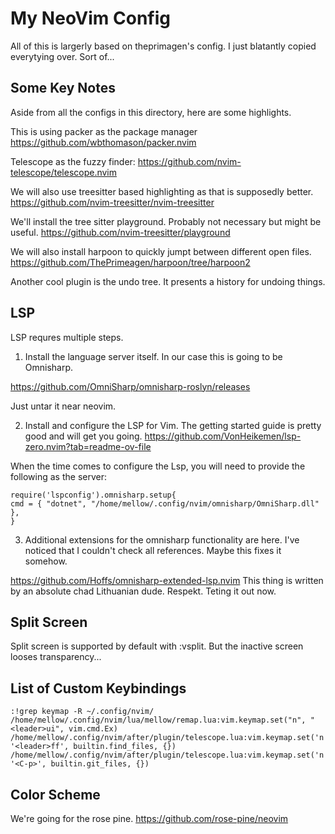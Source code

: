 # My NeoVim Config

All of this is largerly based on theprimagen's config.
I just blatantly copied everytying over. Sort of...

## Some Key Notes

Aside from all the configs in this directory, here are some highlights.

This is using packer as the package manager
https://github.com/wbthomason/packer.nvim

Telescope as the fuzzy finder:
https://github.com/nvim-telescope/telescope.nvim

We will also use treesitter based highlighting as that is supposedly better.
https://github.com/nvim-treesitter/nvim-treesitter

We'll install the tree sitter playground. Probably not necessary but might be useful.
https://github.com/nvim-treesitter/playground

We will also install harpoon to quickly jumpt between different open files.
https://github.com/ThePrimeagen/harpoon/tree/harpoon2

Another cool plugin is the undo tree. It presents a history for undoing things.

## LSP
LSP requres multiple steps.
1. Install the language server itself. In our case this is going to be Omnisharp.

https://github.com/OmniSharp/omnisharp-roslyn/releases

Just untar it near neovim.

2. Install and configure the LSP for Vim. The getting started guide is pretty good and will get you going.
https://github.com/VonHeikemen/lsp-zero.nvim?tab=readme-ov-file

When the time comes to configure the Lsp, you will need to provide the following as the server:

```
require('lspconfig').omnisharp.setup{
cmd = { "dotnet", "/home/mellow/.config/nvim/omnisharp/OmniSharp.dll" },
}
```

3. Additional extensions for the omnisharp functionality are here. I've noticed that I couldn't check all references. Maybe this fixes it somehow.

https://github.com/Hoffs/omnisharp-extended-lsp.nvim
This thing is written by an absolute chad Lithuanian dude. Respekt. Teting it out now.


## Split Screen
Split screen is supported by default with :vsplit.
But the inactive screen looses transparency...

## List of Custom Keybindings

```
:!grep keymap -R ~/.config/nvim/                                                                                      
/home/mellow/.config/nvim/lua/mellow/remap.lua:vim.keymap.set("n", "<leader>ui", vim.cmd.Ex)                                  
/home/mellow/.config/nvim/after/plugin/telescope.lua:vim.keymap.set('n', '<leader>ff', builtin.find_files, {})                
/home/mellow/.config/nvim/after/plugin/telescope.lua:vim.keymap.set('n', '<C-p>', builtin.git_files, {})

```
## Color Scheme

We're going for the rose pine.
https://github.com/rose-pine/neovim
